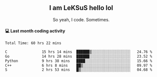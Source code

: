 <h2 align="center">I am LeKSuS hello lol</h2>
<p align="center">So yeah, I code. Sometimes.</p>

#### :computer: Last month coding activity
<!--START_SECTION:waka-->

```txt
Total Time: 60 hrs 22 mins

C                15 hrs 14 mins  ██████▒░░░░░░░░░░░░░░░░░░   24.76 %
Go               14 hrs 28 mins  ██████░░░░░░░░░░░░░░░░░░░   23.52 %
Python           9 hrs 38 mins   ████░░░░░░░░░░░░░░░░░░░░░   15.66 %
C++              6 hrs 8 mins    ██▒░░░░░░░░░░░░░░░░░░░░░░   09.97 %
S                2 hrs 53 mins   █▒░░░░░░░░░░░░░░░░░░░░░░░   04.68 %
```

<!--END_SECTION:waka-->
